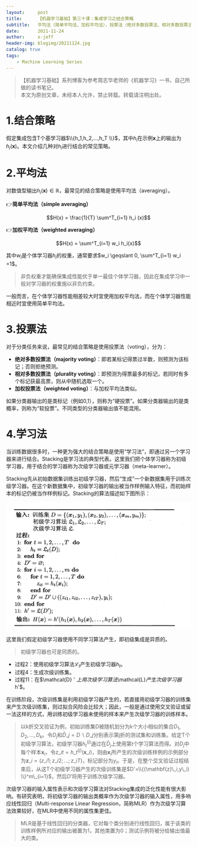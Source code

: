 ```yaml
---
layout:     post
title:      【机器学习基础】第三十课：集成学习之结合策略
subtitle:   平均法（简单平均法、加权平均法），投票法（绝对多数投票法、相对多数投票法、加权投票法），学习法（Stacking）
date:       2021-11-24
author:     x-jeff
header-img: blogimg/20211124.jpg
catalog: true
tags:
    - Machine Learning Series
---
```

>【机器学习基础】系列博客为参考周志华老师的《机器学习》一书，自己所做的读书笔记。  
>本文为原创文章，未经本人允许，禁止转载。转载请注明出处。

# 1.结合策略

假定集成包含T个基学习器$\\{h_1,h_2,...,h_T \\}$，其中$h_i$在示例$\mathbf x$上的输出为$h_i(\mathbf x)$。本文介绍几种对$h_i$进行结合的常见策略。

# 2.平均法

对数值型输出$h_i(\mathbf x) \in \mathbb{R}$，最常见的结合策略是使用平均法（averaging）。

👉**简单平均法（simple averaging）**

$$H(x) = \frac{1}{T} \sum^T_{i=1} h_i (x)$$

👉**加权平均法（weighted averaging）**

$$H(x) = \sum^T_{i=1} w_i h_i(x)$$

其中$w_i$是个体学习器$h_i$的权重，通常要求$w_i \geqslant 0, \sum^T_{i=1} w_i =1$。

>非负权重才能确保集成性能优于单一最佳个体学习器，因此在集成学习中一般对学习器的权重施以非负约束。

一般而言，在个体学习器性能相差较大时宜使用加权平均法，而在个体学习器性能相近时宜使用简单平均法。

# 3.投票法

对于分类任务来说，最常见的结合策略是使用投票法（voting），分为：

* **绝对多数投票法（majority voting）**：即若某标记得票过半数，则预测为该标记；否则拒绝预测。
* **相对多数投票法（plurality voting）**：即预测为得票最多的标记，若同时有多个标记获最高票，则从中随机选取一个。
* **加权投票法（weighted voting）**：与加权平均法类似。

如果分类器输出的是类标记（例如0,1），则称为“硬投票”。如果分类器输出的是类概率，则称为“软投票”。不同类型的分类器输出值不能混用。

# 4.学习法

当训练数据很多时，一种更为强大的结合策略是使用“学习法”，即通过另一个学习器来进行结合。Stacking是学习法的典型代表。这里我们把个体学习器称为初级学习器，用于结合的学习器称为次级学习器或元学习器（meta-learner）。

Stacking先从初始数据集训练出初级学习器，然后“生成”一个新数据集用于训练次级学习器。在这个新数据集中，初级学习器的输出被当作样例输入特征，而初始样本的标记仍被当作样例标记。Stacking的算法描述如下图所示：

![](https://github.com/x-jeff/BlogImage/raw/master/MachineLearningSeries/Lesson30/30x1.png)

这里我们假定初级学习器使用不同学习算法产生，即初级集成是异质的。

>初级学习器也可是同质的。

* 过程2：使用初级学习算法$\mathcal{L} _t$产生初级学习器$h_t$。
* 过程4：生成次级训练集。
* 过程11：在$\mathcal{D} ' $上用次级学习算法$\mathcal{L}$产生次级学习器$h'$。

在训练阶段，次级训练集是利用初级学习器产生的，若直接用初级学习器的训练集来产生次级训练集，则过拟合风险会比较大；因此，一般是通过使用交叉验证或留一法这样的方式，用训练初级学习器未使用的样本来产生次级学习器的训练样本。

>以k折交叉验证为例，初始训练集D被随机划分为k个大小相似的集合$D_1,D_2,...,D_k$。令$D_j$和$\bar{D}\_j=D\backslash D\_j$分别表示第j折的测试集和训练集。给定T个初级学习算法，初级学习器$h_t^{(j)}$通过在$\bar{D}_j$上使用第t个学习算法而得。对$D_j$中每个样本$\mathbf{x}_i$，令$z\_{it}=h\_t^{(j)} (\mathbf{x}\_i)$，则由$\mathbf{x}_i$所产生的次级训练样例的示例部分为$\mathbf{z}\_i=(z\_{i1};z\_{i2};...;z\_{iT})$，标记部分为$y_i$。于是，在整个交叉验证过程结束后，从这T个初级学习器产生的次级训练集是$D'=\\{(\mathbf{z}\_i,y\_i) \\}^m\_{i=1}$，然后$D'$将用于训练次级学习器。

次级学习器的输入属性表示和次级学习算法对Stacking集成的泛化性能有很大影响。有研究表明，将初级学习器的输出类概率作为次级学习器的输入属性，用多响应线性回归（Multi-response Linear Regression，简称MLR）作为次级学习算法效果较好，在MLR中使用不同的属性集更佳。

>MLR是基于线性回归的分类器，它对每个类分别进行线性回归，属于该类的训练样例所对应的输出被置为1，其他类置为0；测试示例将被分给输出值最大的类。